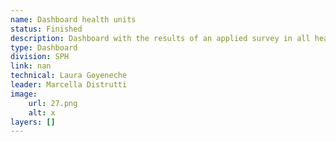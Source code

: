 ```yaml
---
name: Dashboard health units
status: Finished
description: Dashboard with the results of an applied survey in all health units in the country, from health posts to the National Tertiary Reference Hospital.At that time (2018-2019), three pollists visited each health unit and applied the standardized survey using a tablet.One of the pollsters was an architect and was responsible for evaluating the physical conditions of buildings, generating a specific report on the state of health infrastructure in the country.Another pollster was trained to review a sample of medical records in the health units and analyze the quality of the care provided (following the methodology of the SM2015), information used to report the indicators of the project outcome and to prepare the impact assessment of the project (the same survey was applied in a sample of health units at the end of the execution of the operation GY-L1058, in 2022).The third pollster verified various data, including the geographical coordinates of the Health Unit, the coverage area, the hours of operation, etc.All information is synthesized in the Dashboard.
type: Dashboard
division: SPH
link: nan
technical: Laura Goyeneche
leader: Marcella Distrutti
image: 
    url: 27.png
    alt: x
layers: []
---
```

    